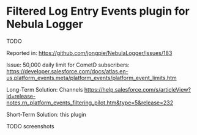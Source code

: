 # Filtered Log Entry Events plugin for Nebula Logger

TODO

Reported in: https://github.com/jongpie/NebulaLogger/issues/183

Issue: 50,000 daily limit for CometD subscribers: https://developer.salesforce.com/docs/atlas.en-us.platform_events.meta/platform_events/platform_event_limits.htm

Long-Term Solution: Channels https://help.salesforce.com/s/articleView?id=release-notes.rn_platform_events_filtering_pilot.htm&type=5&release=232

Short-Term Solution: this plugin

TODO screenshots
